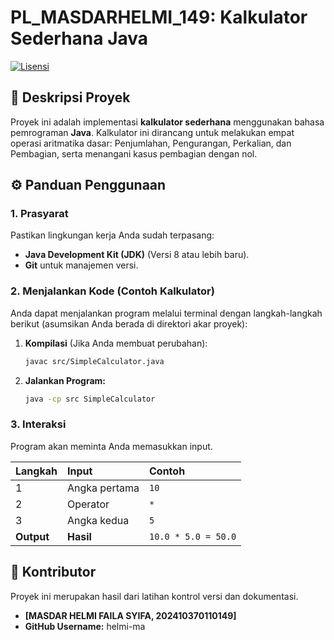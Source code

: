 # PL_MASDARHELMI_149: Kalkulator Sederhana Java

[![Lisensi](https://img.shields.io/badge/Lisensi-MIT-blue.svg)](https://opensource.org/licenses/MIT)

## 📖 Deskripsi Proyek

Proyek ini adalah implementasi **kalkulator sederhana** menggunakan bahasa pemrograman **Java**. Kalkulator ini dirancang untuk melakukan empat operasi aritmatika dasar: Penjumlahan, Pengurangan, Perkalian, dan Pembagian, serta menangani kasus pembagian dengan nol.

## ⚙️ Panduan Penggunaan

### 1. Prasyarat

Pastikan lingkungan kerja Anda sudah terpasang:
* **Java Development Kit (JDK)** (Versi 8 atau lebih baru).
* **Git** untuk manajemen versi.

### 2. Menjalankan Kode (Contoh Kalkulator)

Anda dapat menjalankan program melalui terminal dengan langkah-langkah berikut (asumsikan Anda berada di direktori akar proyek):

1.  **Kompilasi** (Jika Anda membuat perubahan):
    ```bash
    javac src/SimpleCalculator.java
    ```
2.  **Jalankan Program:**
    ```bash
    java -cp src SimpleCalculator
    ```

### 3. Interaksi

Program akan meminta Anda memasukkan input.

| Langkah | Input | Contoh |
| :--- | :--- | :--- |
| 1 | Angka pertama | `10` |
| 2 | Operator | `*` |
| 3 | Angka kedua | `5` |
| **Output** | **Hasil** | `10.0 * 5.0 = 50.0` |

## 🤝 Kontributor

Proyek ini merupakan hasil dari latihan kontrol versi dan dokumentasi.
* **[MASDAR HELMI FAILA SYIFA, 202410370110149]**
* **GitHub Username:** helmi-ma